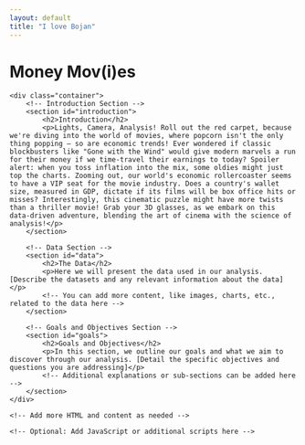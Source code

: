 ```yaml
---
layout: default
title: "I love Bojan"
---
```

<body>
    <div class="header">
        <h1>Money Mov(i)es</h1>
    </div>

    <div class="container">
        <!-- Introduction Section -->
        <section id="introduction">
            <h2>Introduction</h2>
            <p>Lights, Camera, Analysis! Roll out the red carpet, because we're diving into the world of movies, where popcorn isn't the only thing popping – so are economic trends! Ever wondered if classic blockbusters like "Gone with the Wind" would give modern marvels a run for their money if we time-travel their earnings to today? Spoiler alert: when you toss inflation into the mix, some oldies might just top the charts. Zooming out, our world's economic rollercoaster seems to have a VIP seat for the movie industry. Does a country's wallet size, measured in GDP, dictate if its films will be box office hits or misses? Interestingly, this cinematic puzzle might have more twists than a thriller movie! Grab your 3D glasses, as we embark on this data-driven adventure, blending the art of cinema with the science of analysis!</p>
        </section>

        <!-- Data Section -->
        <section id="data">
            <h2>The Data</h2>
            <p>Here we will present the data used in our analysis. [Describe the datasets and any relevant information about the data]</p>
            <!-- You can add more content, like images, charts, etc., related to the data here -->
        </section>

        <!-- Goals and Objectives Section -->
        <section id="goals">
            <h2>Goals and Objectives</h2>
            <p>In this section, we outline our goals and what we aim to discover through our analysis. [Detail the specific objectives and questions you are addressing]</p>
            <!-- Additional explanations or sub-sections can be added here -->
        </section>
    </div>

    <!-- Add more HTML and content as needed -->

    <!-- Optional: Add JavaScript or additional scripts here -->

</body>
</html>
